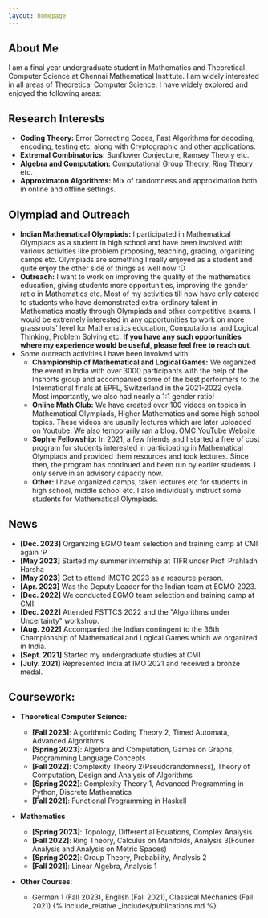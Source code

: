 ```yaml
---
layout: homepage
---
```


## About Me

I am a final year undergraduate student in Mathematics and Theoretical Computer Science at Chennai Mathematical Institute. I am widely interested in all areas of Theoretical Computer Science. I have widely explored and enjoyed the following areas:

## Research Interests

- **Coding Theory:** Error Correcting Codes, Fast Algorithms for decoding, encoding, testing etc. along with Cryptographic and other applications.
- **Extremal Combinatorics:** Sunflower Conjecture, Ramsey Theory etc.
- **Algebra and Computation:** Computational Group Theory, Ring Theory etc.
- **Approximaton Algorithms:** Mix of randomness and approximation both in online and offline settings.

## Olympiad and Outreach

- **Indian Mathematical Olympiads:**  I participated in Mathematical Olympiads as a student in high school and have been involved with various activities like problem proposing, teaching, grading, organizing camps etc. Olympiads are something I really enjoyed as a student and quite enjoy the other side of things as well now :D
- **Outreach:**  I want to work on improving the quality of the mathematics education, giving students more opportunities, improving the gender ratio in Mathematics etc. Most of my activities till now have only catered to students who have demonstrated extra-ordinary talent in Mathematics mostly through Olympiads and other competitive exams. I would be extremely interested in any opportunities to work on more grassroots' level for Mathematics education, Computational and Logical Thinking, Problem Solving etc. **If you have any such opportunities where my experience would be useful, please feel free to reach out**. 
- Some outreach activities I have been involved with:
    + **Championship of Mathematical and Logical Games:** We organized the event in India with over 3000 participants with the help of the Inshorts group and accompanied some of the best performers to the International finals at EPFL, Switzerland in the 2021-2022 cycle. Most importantly, we also had nearly a 1:1 gender ratio!
    + **Online Math Club:** We have created over 100 videos on topics in Mathematical Olympiads, Higher Mathematics and some high school topics. These videos are usually lectures which are later uploaded on Youtube. We also temporarily ran a blog. [OMC YouTube](https://www.youtube.com/@OMath/) [Website](omath.club)
    + **Sophie Fellowship:** In 2021, a few friends and I started a free of cost program for students interested in participating in Mathematical Olympiads and provided them resources and took lectures. Since then, the program has continued and been run by earlier students. I only serve in an advisory capacity now.
    + **Other:** I have organized camps, taken lectures etc for students in high school, middle school etc. I also individually instruct some students for Mathematical Olympiads.



## News
 
- **[Dec. 2023]** Organizing EGMO team selection and training camp at CMI again :P
- **[May 2023]** Started my summer internship at TIFR under Prof. Prahladh Harsha
- **[May 2023]** Got to attend IMOTC 2023 as a resource person.
- **[Apr. 2023]** Was the Deputy Leader for the Indian team at EGMO 2023.
- **[Dec. 2022]** We conducted EGMO team selection and training camp at CMI.
- **[Dec. 2022]** Attended FSTTCS 2022 and the "Algorithms under Uncertainty" workshop. 
- **[Aug. 2022]** Accompanied the Indian contingent to the 36th Championship of Mathematical and Logical Games which we organized in India.
- **[Sept. 2021]** Started my undergraduate studies at CMI.
- **[July. 2021]** Represented India at IMO 2021 and received a bronze medal.


## Coursework:
- **Theoretical Computer Science:**
    * **[Fall 2023]**: Algorithmic Coding Theory 2, Timed Automata, Advanced Algorithms
    * **[Spring 2023]**: Algebra and Computation, Games on Graphs, Programming Language Concepts
    * **[Fall 2022]**: Complexity Theory 2(Pseudorandomness), Theory of Computation, Design and Analysis of Algorithms
    * **[Spring 2022]**: Complexity Theory 1, Advanced Programming in Python, Discrete Mathematics
    * **[Fall 2021]**: Functional Programming in Haskell 

- **Mathematics**
    * **[Spring 2023]**: Topology, Differential Equations, Complex Analysis
    * **[Fall 2022]**: Ring Theory, Calculus on Manifolds, Analysis 3(Fourier Analysis and Analysis on Metric Spaces)
    * **[Spring 2022]**: Group Theory, Probability, Analysis 2
    * **[Fall 2021]**: Linear Algebra, Analysis 1

- **Other Courses**:
    * German 1 (Fall 2023), English (Fall 2021), Classical Mechanics (Fall 2021)
{% include_relative _includes/publications.md %}
